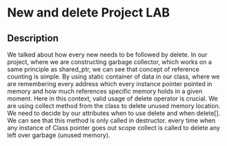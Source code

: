 # New and delete Project LAB

## Description

We talked about how every new needs to be followed by delete. In our project, where we are constructing garbage collector, which works on a same principle as shared_ptr, we can see that concept of reference counting is simple. By using static container of data in our class, where we are remembering every address which every instance pointer pointed in memory and  how much references specific memory holds in a given moment. Here in this context, valid usage of delete operator is crucial. We are using collect method from the class to delete unused memory location. We need to decide by our attributes when to use delete and when delete[]. We can see that this method is only called in destructor. every time when any instance of Class pointer goes out scope collect is called to delete any left over garbage (unused memory).